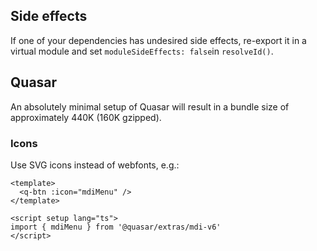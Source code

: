 ## Side effects

If one of your dependencies has undesired side effects, re-export it in a virtual module and set `moduleSideEffects: false`in `resolveId()`.

## Quasar

An absolutely minimal setup of Quasar will result in a bundle size of approximately 440K (160K gzipped).

### Icons

Use SVG icons instead of webfonts, e.g.:

```vue
<template>
  <q-btn :icon="mdiMenu" />
</template>

<script setup lang="ts">
import { mdiMenu } from '@quasar/extras/mdi-v6'
</script>
```
